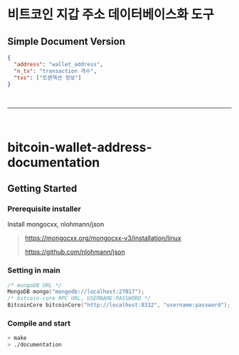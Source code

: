 # 비트코인 지갑 주소 데이터베이스화 도구

## Simple Document Version

```json
{
  "address": "wallet_address",
  "n_tx": "transaction 개수",
  "txs": ["트랜잭션 정보"]
}
```

<br/>

---

<br/>

# bitcoin-wallet-address-documentation

## Getting Started

### Prerequisite installer

Install mongocxx, nlohmann/json

> https://mongocxx.org/mongocxx-v3/installation/linux
>
> https://github.com/nlohmann/json

### Setting in main

```cpp
/* mongoDB URL */
MongoDB mongo("mongodb://localhost:27017");
/* bitcoin-core RPC URL, USERNAME:PASSWORD */
BitcoinCore bitcoinCore("http://localhost:8332", "username:password");
```

### Compile and start

```Bash
> make
> ./documentation
```
